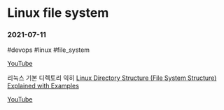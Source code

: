 # Linux file system
### 2021-07-11
#devops #linux #file_system

[YouTube](https://www.youtube.com/watch?v=FiK0Hu5Pr3Q&list=WL&index=1)

리눅스 기본 디렉토리 익히[Linux Directory Structure (File System Structure) Explained with Examples](https://www.thegeekstuff.com/2010/09/linux-file-system-structure/)

[YouTube](https://www.youtube.com/watch?v=oeuVjeeoLSQ&list=WL&index=16&t=910s)